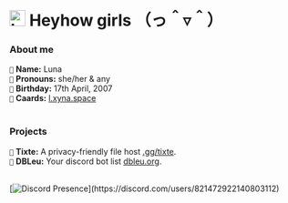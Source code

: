 # <img src="https://user-images.githubusercontent.com/1303154/88677602-1635ba80-d120-11ea-84d8-d263ba5fc3c0.gif" width="28px" alt="hi"> **Heyhow girls** （っ＾▿＾）

### About me
`🥰` **Name:** Luna <br />
`💖` **Pronouns:** she/her & any <br />
`🎉` **Birthday:** 17th April, 2007 <br />
`🔗` **Caards:** [l.xyna.space](https://l.xyna.space) <br />
<br />

### Projects
`📁` **Tixte:** A privacy-friendly file host [.gg/tixte](https://discord.gg/cFZM3EJ3hS). <br />
`🤖` **DBLeu:** Your discord bot list [dbleu.org](https://discord-botlist.eu). <br />
<br />

[![Discord Presence](https://lanyard-profile-readme.vercel.app/api/821472922140803112?theme=dark&bg=242430&animated=true&idleMessage=Probably%20sleepingng%20right%20now..)](https://discord.com/users/821472922140803112)
